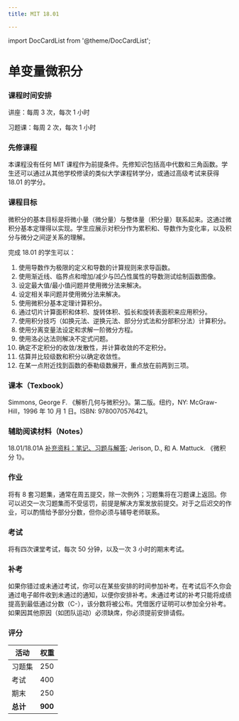 ```yaml
---
title: MIT 18.01 

---
```


import DocCardList from '@theme/DocCardList';


# 单变量微积分 

### 课程时间安排

讲座：每周 3 次，每次 1 小时

习题课：每周 2 次，每次 1 小时

### 先修课程

本课程没有任何 MIT 课程作为前提条件。先修知识包括高中代数和三角函数。学生还可以通过从其他学校修读的类似大学课程转学分，或通过高级考试来获得 18.01 的学分。

### 课程目标

微积分的基本目标是将微小量（微分量）与整体量（积分量）联系起来。这通过微积分基本定理得以实现。学生应展示对积分作为累积和、导数作为变化率，以及积分与微分之间逆关系的理解。

完成 18.01 的学生可以：

1. 使用导数作为极限的定义和导数的计算规则来求导函数。
2. 使用渐近线、临界点和增加/减少与凹凸性属性的导数测试绘制函数图像。
3. 设定最大值/最小值问题并使用微分法来解决。
4. 设定相关率问题并使用微分法来解决。
5. 使用微积分基本定理计算积分。
6. 通过切片计算面积和体积、旋转体积、弧长和旋转表面积来应用积分。
7. 使用积分技巧（如换元法、逆换元法、部分分式法和分部积分法）计算积分。
8. 使用分离变量法设定和求解一阶微分方程。
9. 使用洛必达法则解决不定式问题。
10. 确定不定积分的收敛/发散性，并计算收敛的不定积分。
11. 估算并比较级数和积分以确定收敛性。
12. 在某一点附近找到函数的泰勒级数展开，重点放在前两到三项。

### 课本（Texbook）

Simmons, George F. 《解析几何与微积分》。第二版。纽约，NY: McGraw-Hill，1996 年 10 月 1 日。ISBN: 9780070576421。

### 辅助阅读材料（Notes）

18.01/18.01A [补充资料：笔记、习题与解答](https://ocw.mit.edu/courses/18-01-single-variable-calculus-fall-2006/pages/readings/course-reader/); Jerison, D., 和 A. Mattuck. 《微积分 1》。

### 作业

将有 8 套习题集，通常在周五提交，除一次例外；习题集将在习题课上返回。你可以迟交一次习题集而不受惩罚，前提是解决方案发放前提交。对于之后迟交的作业，可以酌情给予部分分数，但你必须与辅导老师联系。

### 考试

将有四次课堂考试，每次 50 分钟，以及一次 3 小时的期末考试。

### 补考

如果你错过或未通过考试，你可以在某些安排的时间参加补考。在考试后不久你会通过电子邮件收到未通过的通知，以便你安排补考。未通过考试的补考只能将成绩提高到最低通过分数（C-），该分数将被公布。凭借医疗证明可以参加全分补考。如果因其他原因（如团队运动）必须缺席，你必须提前安排请假。

### 评分

| 活动 | 权重 |
| --- | --- |
| 习题集 | 250 |
| 考试 | 400 |
| 期末 | 250 |
| **总计** | **900** |
